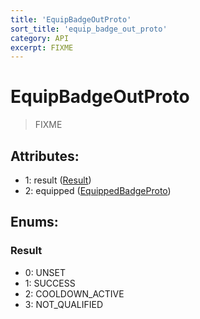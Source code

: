 ```yaml
---
title: 'EquipBadgeOutProto'
sort_title: 'equip_badge_out_proto'
category: API
excerpt: FIXME
---
```


# EquipBadgeOutProto

> FIXME

## Attributes:

- 1: result ([Result](#result))
- 2: equipped ([EquippedBadgeProto](../EquippedBadgeProto/))

## Enums:

### Result
- 0: UNSET
- 1: SUCCESS
- 2: COOLDOWN_ACTIVE
- 3: NOT_QUALIFIED
